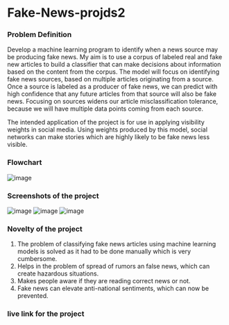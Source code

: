 # Fake-News-projds2
### Problem Definition

Develop a machine learning program to identify when a news source may be producing fake news. My aim is to use a corpus of labeled real and fake new articles to build a classifier that can make decisions about information based on the content from the corpus. The model will focus on identifying fake news sources, based on multiple articles originating from a source. Once a source is labeled as a producer of fake news, we can predict with high confidence that any future articles from that source will also be fake news. Focusing on sources widens our article misclassification tolerance, because we will have multiple data points coming from each source.

The intended application of the project is for use in applying visibility weights in social media. Using weights produced by this model, social networks can make stories which are highly likely to be fake news less visible.

### Flowchart
![image](https://user-images.githubusercontent.com/90992662/137357875-af4d53d0-9b5b-48fe-833c-6fb8f528c87b.png)

### Screenshots of the project
![image](https://user-images.githubusercontent.com/90992662/137358160-41fd1b72-1e4f-40ee-a8f9-4f14dcfdb8f1.png)
![image](https://user-images.githubusercontent.com/90992662/137358247-d6984b57-b3a2-40c3-bdd0-9f56dfaf6807.png)
![image](https://user-images.githubusercontent.com/90992662/137358278-bd85a77a-4e84-4f78-adec-d2533b5c32aa.png)

### Novelty of the project
1. The problem of classifying fake news articles using machine learning models is solved as it had to be done manually which is very cumbersome.
2. Helps in the problem of spread of rumors an false news, which can create hazardous situations.
3. Makes people aware if they are reading correct news or not.
4. Fake news can elevate anti-national sentiments, which can now be prevented.

### live link for the project
